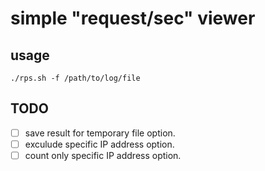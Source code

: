 # simple "request/sec" viewer 

## usage

`./rps.sh -f /path/to/log/file`

## TODO

- [ ] save result for temporary file option.
- [ ] exculude specific IP address option.
- [ ] count only specific IP address option.
